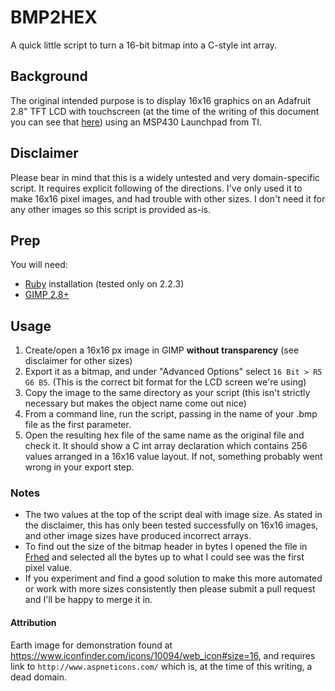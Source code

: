 # BMP2HEX

A quick little script to turn a 16-bit bitmap into a C-style int array.

## Background

The original intended purpose is to display 16x16 graphics on an Adafruit 2.8" TFT LCD with touchscreen (at the time of the writing of this document you can see that [here](https://www.adafruit.com/products/1770)) using an MSP430 Launchpad from TI.

## Disclaimer

Please bear in mind that this is a widely untested and very domain-specific script. It requires explicit following of the directions. I've only used it to make 16x16 pixel images, and had trouble with other sizes. I don't need it for any other images so this script is provided as-is.

## Prep

You will need:

- [Ruby](https://www.ruby-lang.org/) installation (tested only on 2.2.3)
- [GIMP 2.8+](https://www.gimp.org)

## Usage

1. Create/open a 16x16 px image in GIMP **without transparency** (see disclaimer for other sizes)
2. Export it as a bitmap, and under "Advanced Options" select `16 Bit > R5 G6 B5`. (This is the correct bit format for the LCD screen we're using)
3. Copy the image to the same directory as your script (this isn't strictly necessary but makes the object name come out nice)
4. From a command line, run the script, passing in the name of your .bmp file as the first parameter.
5. Open the resulting hex file of the same name as the original file and check it. It should show a C int array declaration which contains 256 values arranged in a 16x16 value layout. If not, something probably went wrong in your export step.

### Notes

- The two values at the top of the script deal with image size. As stated in the disclaimer, this has only been tested successfully on 16x16 images, and other image sizes have produced incorrect arrays.
- To find out the size of the bitmap header in bytes I opened the file in [Frhed](http://frhed.sourceforge.net/en/) and selected all the bytes up to what I could see was the first pixel value.
- If you experiment and find a good solution to make this more automated or work with more sizes consistently then please submit a pull request and I'll be happy to merge it in.

#### Attribution

Earth image for demonstration found at https://www.iconfinder.com/icons/10094/web_icon#size=16, and requires link to `http://www.aspneticons.com/` which is, at the time of this writing, a dead domain.
